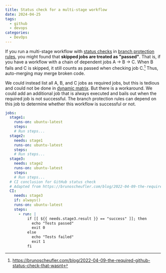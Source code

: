 ```yaml
---
title: Status check for a multi-stage workflow
date: 2024-04-25
tags:
  - github
  - devops
categories:
  - DevOps
---
```


If you run a multi-stage workflow with [status checks](https://docs.github.com/en/pull-requests/collaborating-with-pull-requests/collaborating-on-repositories-with-code-quality-features/about-status-checks) in [branch protection rules](https://docs.github.com/en/repositories/configuring-branches-and-merges-in-your-repository/managing-protected-branches/managing-a-branch-protection-rule), you might found that **skipped jobs are treated as "passed"**. That is, if you have a workflow with a chain of dependent jobs A -> B -> C. When B fails and C is skipped, it still counts as passed when checking job C.[^1] Thus, auto-merging may merge broken code.

<!-- more -->

We could instead list all A, B, and C jobs as required jobs, but this is tedious and could not be done in [dynamic matrix](2024-04-24-dynamic-parallel-gha.md). But there is a workaround. We could add an additional job that is always executed and bails out when the required job is not successful. The branch protection rules can depend on this job to determine whether this workflow is successful or not.

[^1]: https://brunoscheufler.com/blog/2022-04-09-the-required-github-status-check-that-wasnt

```yaml
jobs:
  stage1:
    runs-on: ubuntu-latest
    steps:
    # Run steps...
  stage2:
    needs: stage1
    runs-on: ubuntu-latest
    steps:
    # Run steps...
  stage3:
    needs: stage2
    runs-on: ubuntu-latest
    steps:
    # Run steps...
  # CI conclusion for GitHub status check
  # Adapted from https://brunoscheufler.com/blog/2022-04-09-the-required-github-status-check-that-wasnt
  CI:
    needs: stage3
    if: always()
    runs-on: ubuntu-latest
    steps:
      - run: |
          if [[ ${{ needs.stage3.result }} == "success" ]]; then
            echo "Tests passed"
            exit 0
          else
            echo "Tests failed"
            exit 1
          fi
```
